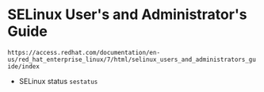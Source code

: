 # SELinux User's and Administrator's Guide

  `https://access.redhat.com/documentation/en-us/red_hat_enterprise_linux/7/html/selinux_users_and_administrators_guide/index`

- SELinux status
  `sestatus`
